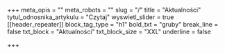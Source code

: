 +++
meta_opis = ""
meta_robots = ""
slug = "/"
title = "Aktualności"
tytul_odnosnika_artykulu = "Czytaj"
wyswietl_slider = true
[[header_repeater]]
block_tag_type = "h1"
bold_txt = "gruby"
break_line = false
txt_block = "Aktualności"
txt_block_size = "XXL"
underline = false

+++
